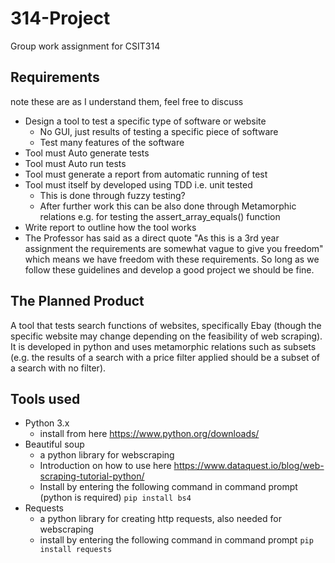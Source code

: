 # 314-Project
Group work assignment for CSIT314

## Requirements
note these are as I understand them, feel free to discuss 

- Design a tool to test a specific type of software or website
  - No GUI, just results of testing a specific piece of software
  - Test many features of the software
- Tool must Auto generate tests
- Tool must Auto run tests
- Tool must generate a report from automatic running of test
- Tool must itself by developed using TDD i.e. unit tested
  - This is done through fuzzy testing?
  - After further work this can be also done through Metamorphic relations e.g. for testing the assert_array_equals() function
- Write report to outline how the tool works
- The Professor has said as a direct quote "As this is a 3rd year assignment the requirements are somewhat vague to give you freedom" which means we have freedom with these requirements. So long as we follow these guidelines and develop a good project we should be fine.

## The Planned Product
A tool that tests search functions of websites, specifically Ebay (though the specific website may change depending on the feasibility of web scraping). It is developed in python and uses metamorphic relations such as subsets (e.g. the results of a search with a price filter applied should be a subset of a search with no filter).

## Tools used
- Python 3.x 
  - install from here https://www.python.org/downloads/
- Beautiful soup 
  - a python library for webscraping
  - Introduction on how to use here https://www.dataquest.io/blog/web-scraping-tutorial-python/
  - Install by entering the following command in command prompt (python is required) `pip install bs4`
- Requests 
  - a python library for creating http requests, also needed for webscraping
  - install by entering the following command in command prompt `pip install requests`  
